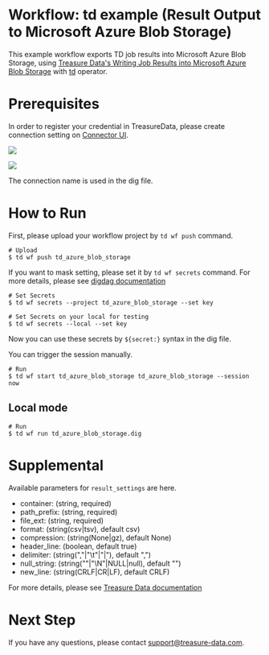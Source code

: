 # Workflow: td example (Result Output to Microsoft Azure Blob Storage)

This example workflow exports TD job results into Microsoft Azure Blob Storage, using [Treasure Data's Writing Job Results into Microsoft Azure Blob Storage](https://docs.treasuredata.com/display/public/INT/Microsoft+Azure+Blob+Storage+Export+Integration) with [td](https://docs.digdag.io/operators/td.html) operator.

# Prerequisites

In order to register your credential in TreasureData, please create connection setting on [Connector UI](https://console.treasuredata.com/app/connections).

![](https://t.gyazo.com/teams/treasure-data/168a1b20e49fe96d478c96d2f8731711.png)

![](https://t.gyazo.com/teams/treasure-data/fb37cccfb2b2127e1e8e2d6c74720d08.png)

The connection name is used in the dig file.

# How to Run

First, please upload your workflow project by `td wf push` command.

    # Upload
    $ td wf push td_azure_blob_storage

If you want to mask setting, please set it by `td wf secrets` command. For more details, please see [digdag documentation](https://docs.digdag.io/command_reference.html#secrets)

    # Set Secrets
    $ td wf secrets --project td_azure_blob_storage --set key

    # Set Secrets on your local for testing
    $ td wf secrets --local --set key

Now you can use these secrets by `${secret:}` syntax in the dig file.

You can trigger the session manually.

    # Run
    $ td wf start td_azure_blob_storage td_azure_blob_storage --session now

## Local mode

    # Run
    $ td wf run td_azure_blob_storage.dig

# Supplemental

Available parameters for `result_settings` are here.

- container: (string, required)
- path_prefix: (string, required)
- file_ext: (string, required)
- format: (string(csv|tsv), default csv)
- compression: (string(None|gz), default None)
- header_line: (boolean, default true)
- delimiter: (string(","|"\t"|"|"), default ",")
- null_string: (string(""|"\N"|NULL|null), default "")
- new_line: (string(CRLF|CR|LF), default CRLF)

For more details, please see [Treasure Data documentation](https://docs.treasuredata.com/display/public/INT/Microsoft+Azure+Blob+Storage+Export+Integration)

# Next Step

If you have any questions, please contact support@treasure-data.com.
